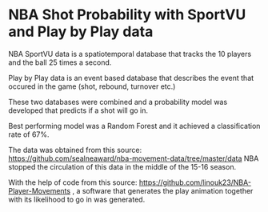 # NBA Shot Probability with SportVU and Play by Play data
NBA SportVU data is a spatiotemporal database that tracks the 10 players and the ball 25 times a second.

Play by Play data is an event based database that describes the event that occured in the game (shot, rebound, turnover etc.)

These two databases were combined and a probability model was developed that predicts if a shot will go in.

Best performing model was a Random Forest and it achieved a classification rate of 67%.

The data was obtained from this source: https://github.com/sealneaward/nba-movement-data/tree/master/data
NBA stopped the circulation of this data in the middle of the 15-16 season.

With the help of code from this source: https://github.com/linouk23/NBA-Player-Movements , a software that generates the play animation together with its likelihood to go in was generated. 
